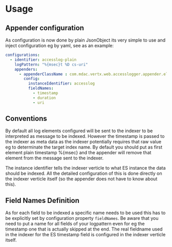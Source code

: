 
# Usage

## Appender configuration

As configuration is now done by plain JsonObject its very simple to use and inject configuration eg by yaml, see as an example:

```yaml
configurations:
  - identifier: accesslog-plain
    logPattern: "%{msec}t %D cs-uri"
    appenders:
      - appenderClassName : com.mdac.vertx.web.accesslogger.appender.elasticsearch.impl.ElasticSearchAppender
        config:
          instanceIdentifier: accesslog
          fieldNames:
            - timestamp
            - duration
            - uri
```

## Conventions

By default all log elements configured will be sent to the indexer to be interpreted as message to be indexed. However the timestamp is passed to the indexer as meta data as the indexer potentially requires that raw value eg to determinate the target index name. 
By default you should put as first element plain timestamp %{msec} and the appender will remove that element from the message sent to the indexer.  

The instance identifier tells the indexer verticle to what ES instance the data should be indexed. All the detailed configuration of this is done directly on the indexer verticle itself (so the appender does not have to know about this).

## Field Names Definition

As for each field to be indexed a specific name needs to be used this has to be explicitly set by configuration property `fieldNames`. Be aware that you need to put a name for all fields of your logpattern even for eg the timestamp one that is actually skipped at the end. The real fieldname used in the indexer for the ES timestamp field is configured in the indexer verticle itself.
